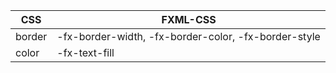 CSS| FXML-CSS
|---|---|
border| -fx-border-width, -fx-border-color, -fx-border-style
color | -fx-text-fill
